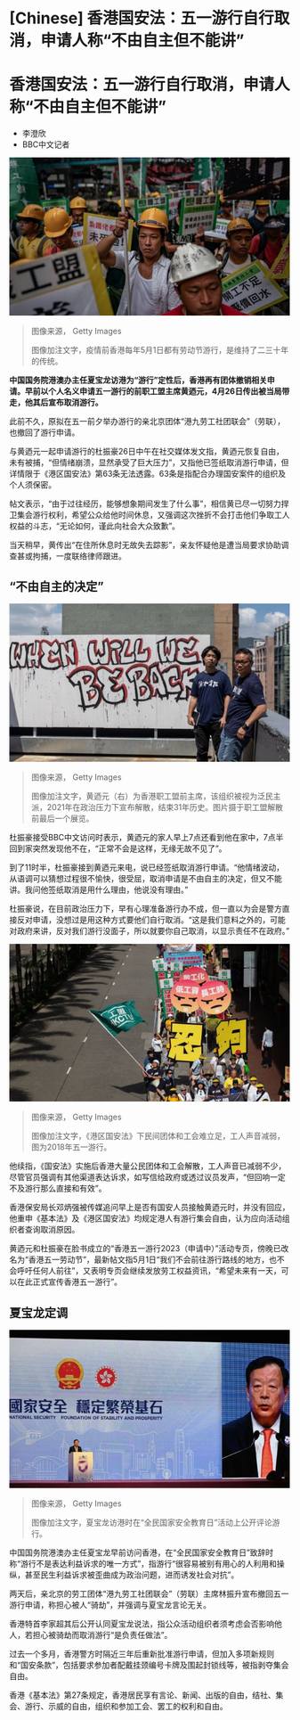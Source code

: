 # [Chinese] 香港国安法：五一游行自行取消，申请人称“不由自主但不能讲”

#  香港国安法：五一游行自行取消，申请人称“不由自主但不能讲”

  * 李澄欣 
  * BBC中文记者 


![香港](_129506001_gettyimages-1140437154.jpg)

> 图像来源，  Getty Images
>
> 图像加注文字，疫情前香港每年5月1日都有劳动节游行，是维持了二三十年的传统。

**中国国务院港澳办主任夏宝龙访港为“游行”定性后，香港再有团体撤销相关申请。早前以个人名义申请五一游行的前职工盟主席黄迺元，4月26日传出被当局带走，他其后宣布取消游行。**

此前不久，原拟在五一前夕举办游行的亲北京团体“港九劳工社团联会”（劳联），也撤回了游行申请。

与黄迺元一起申请游行的杜振豪26日中午在社交媒体发文指，黄迺元恢复自由，未有被捕，“但情绪崩溃，显然承受了巨大压力”，又指他已签纸取消游行申请，但详情限于《港区国安法》第63条无法透露。63条是指配合办理国安案件的组织及个人须保密。

帖文表示，“由于过往经历，能够想象期间发生了什么事”，相信黄已尽一切努力捍卫集会游行权利，希望公众给他时间休息，又强调这次挫折不会打击他们争取工人权益的斗志，“无论如何，谨此向社会大众致歉”。

当天稍早，黄传出“在住所休息时无故失去踪影”，亲友怀疑他是遭当局要求协助调查甚或拘捕，一度联络律师跟进。

##  “不由自主的决定”

![香港](_129506003_gettyimages-1235681458.jpg)

> 图像来源，  Getty Images
>
> 图像加注文字，黄迺元（右）为香港职工盟前主席，该组织被视为泛民主派，2021年在政治压力下宣布解散，结束31年历史。图片摄于职工盟解散前最后一个展览。

杜振豪接受BBC中文访问时表示，黄迺元的家人早上7点还看到他在家中，7点半回到家突然发现他不在，“正常不会是这样，无缘无故不见了”。

到了11时半，杜振豪接到黄迺元来电，说已经签纸取消游行申请。“他情绪波动，从语调可以猜想过程很不愉快，很受屈，取消申请是不由自主的决定，但又不能讲。我问他签纸取消是用什么理由，他说没有理由。”

杜振豪说，在目前政治压力下，早有心理准备游行办不成，但一直以为会是警方直接反对申请，没想过是用这种方式要他们自行取消。“这是我们意料之外的，可能对政府来讲，反对我们游行没面子，所以就要你自己取消，以显示责任不在政府。”

![香港游行](_129505834_gettyimages-953324864.jpg)

> 图像来源，  Getty Images
>
> 图像加注文字，《港区国安法》下民间团体和工会难立足，工人声音减弱，图为2018年五一游行。

他续指，《国安法》实施后香港大量公民团体和工会解散，工人声音已减弱不少，尽管官员强调有其他渠道表达诉求，如写信给政府或透过议员发声，“但回响一定不及游行那么直接和有效”。

香港保安局长邓炳强被传媒追问早上是否有国安人员接触黄迺元时，并没有回应，他重申《基本法》及《港区国安法》均规定港人有游行集会自由，认为应向活动组织者查询取消原因。

黄迺元和杜振豪在脸书成立的“香港五一游行2023（申请中）”活动专页，傍晚已改名为“香港五一劳动节”，最新帖文指5月1日“我们不会前往游行路线的地方，也不会呼吁任何人前往”，又表明专页会继续发放劳工权益资讯，“希望未来有一天，可以在此正式宣传香港五一游行”。

##  夏宝龙定调

![香港夏宝龙](_129505838_gettyimages-1251831497.jpg)

> 图像来源，  Getty Images
>
> 图像加注文字，夏宝龙访港时在“全民国家安全教育日”活动上公开评论游行。

中国国务院港澳办主任夏宝龙早前访问香港，在“全民国家安全教育日”致辞时称“游行不是表达利益诉求的唯一方式”，指游行“很容易被别有用心的人利用和操纵，甚至民生利益诉求被歪曲成为政治问题，进而诱发社会对抗”。

两天后，亲北京的劳工团体“港九劳工社团联会”（劳联）主席林振升宣布撤回五一游行申请，称担心被人“骑劫”，并强调与夏宝龙言论无关。

香港特首李家超其后公开认同夏宝龙说法，指公众活动组织者须考虑会否影响他人，若担心被骑劫而取消游行“是负责任做法”。

过去一个多月，香港警方时隔近三年后重新批准游行申请，但加入多项新规则和“国安条款”，包括要求参加者配戴挂颈编号卡牌及围起封锁线等，被指剥夺集会自由。

香港《基本法》第27条规定，香港居民享有言论、新闻、出版的自由，结社、集会、游行、示威的自由，组织和参加工会、罢工的权利和自由。



